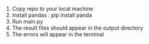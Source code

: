 1. Copy repo to your local machine
2. Install pandas : pip install panda
3. Run main.py
4. The result files should appear in the output directory
5. The errors will appear in the terminal

